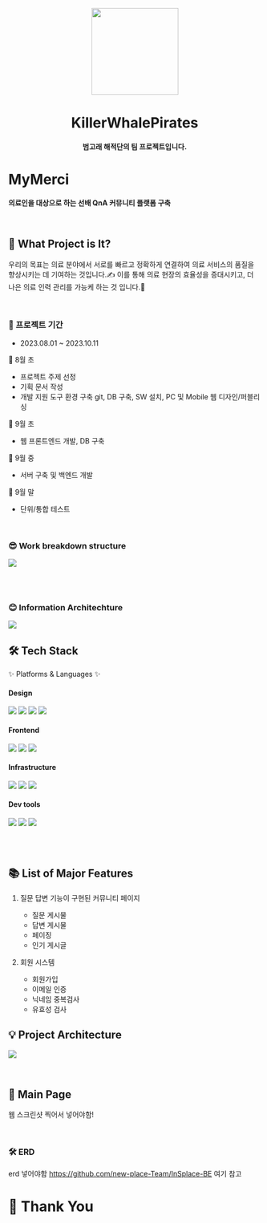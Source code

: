<!-- logo -->
<p align="center">
    <a href="https://logseq.com" alt="Logseq Logo">
    <img src="https://user-images.githubusercontent.com/25513724/220608753-f33db466-af72-4611-b603-411440c15ed0.png?sanatize=true" height="173"/></a>
</p>

<h1 align="center"> KillerWhalePirates </h1>

<h4 align="center">
범고래 해적단의 팀 프로젝트입니다.
</h4>

# MyMerci

<b>의료인을 대상으로 하는 선배 QnA 커뮤니티 플랫폼 구축</b>

<br/>

## 👀 What Project is It?

우리의 목표는 의료 분야에서 서로를 빠르고 정확하게 연결하여 의료 서비스의 품질을 향상시키는 데 기여하는 것입니다.✍️ 
이를 통해 의료 현장의 효율성을 증대시키고, 더 나은 의료 인력 관리를 가능케 하는 것 입니다.🎉


<br/>

### 📆 프로젝트 기간

- 2023.08.01 ~ 2023.10.11

🌊 8월 초<br>
- 프로젝트 주제 선정<br>
- 기획 문서 작성<br>
- 개발 지원 도구 환경 구축 git, DB 구축, SW 설치, PC 및 Mobile 웹 디자인/퍼블리싱<br>

🌰 9월 초<br>
- 웹 프론트엔드 개발, DB 구축<br>

🌰 9월 중<br>
- 서버 구축 및 백엔드 개발<br>

🌰 9월 말<br>
- 단위/통합 테스트<br>

<br/>

### 😎 Work breakdown structure
<p>
  <img src="https://github.com/activenursi/KillerWhalePirates/assets/117716774/1119f3f3-be16-4071-b6fe-e6bf50a08ae7">
</p>

<br/>
<br/>

### 😊 Information Architechture
<p>
  <img src="https://github.com/activenursi/KillerWhalePirates/assets/117716774/64b4f717-6f9c-4f40-87a9-a4d73d1928ca">
</p>


## 🛠 Tech Stack 
<p>✨ Platforms & Languages ✨</p>

#### Design

<p>
  <img src="https://img.shields.io/badge/Figma-F24E1E?style=for-the-badge&logo=Figma&logoColor=white"/>
  <img src="https://img.shields.io/badge/Adobe Illustrator-FF9A00?style=for-the-badge&logo=Adobe Illustrator&logoColor=white"/>
  <img src="https://img.shields.io/badge/Adobe Photoshop-31A8FF?style=for-the-badge&logo=Adobe Photoshop&logoColor=white"/>
  <img src="https://img.shields.io/badge/css-1572B6?style=for-the-badge&logo=css3&logoColor=white">
</p>

#### Frontend

<p>
  <img src="https://img.shields.io/badge/javascript-F7DF1E?style=for-the-badge&logo=javascript&logoColor=black">
  <img src="https://img.shields.io/badge/html-E34F26?style=for-the-badge&logo=html5&logoColor=white">
  <img src="https://img.shields.io/badge/css-1572B6?style=for-the-badge&logo=css3&logoColor=white">
</p>


#### Infrastructure

<p>
  <img src="https://img.shields.io/badge/AWS-%23FF9900.svg?style=for-the-badge&logo=amazon-aws&logoColor=white" > 
  <img src="https://img.shields.io/badge/AWS amplify-CA4245?style=for-the-badge&logo=AWS amplify&logoColor=white">
  <img src="https://img.shields.io/badge/route53-F7A81B?style=for-the-badge&logo=route53&logoColor=white">
</p>

#### Dev tools

<p> 
  <img src="https://img.shields.io/badge/Visual%20Studio%20Code-0078d7.svg?style=for-the-badge&logo=visual-studio-code&logoColor=white">
  <img src="https://img.shields.io/badge/git-%23F05033.svg?style=for-the-badge&logo=git&logoColor=white">
  <img src="https://img.shields.io/badge/github-%23121011.svg?style=for-the-badge&logo=github&logoColor=white">
</p>

<br>
<br>

## 📚 List of Major Features

1. 질문 답변 기능이 구현된 커뮤니티 페이지 
   - 질문 게시물
   - 답변 게시물
   - 페이징
   - 인기 게시글

2. 회원 시스템 
   - 회원가입
   - 이메일 인증
   - 닉네임 중복검사
   - 유효성 검사
     
## 💡 Project Architecture
<p>
  <img src="https://github.com/activenursi/KillerWhalePirates/assets/117716774/e0918f4b-320b-413d-9369-b7b19258a324">
</p>

<br/>

## 🔌 Main Page

웹 스크린샷 찍어서 넣어야함!

<br/>

### 🛠️ ERD 

erd 넣어야함 https://github.com/new-place-Team/InSplace-BE 여기 참고

# 🙏 Thank You
